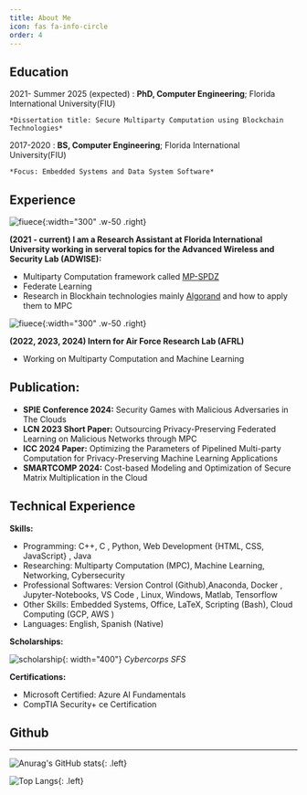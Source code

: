 ```yaml
---
title: About Me
icon: fas fa-info-circle
order: 4
---
```



## **Education**



2021- Summer 2025 (expected)
:   **PhD, Computer Engineering**; Florida International University(FIU)

    *Dissertation title: Secure Multiparty Computation using Blockchain Technologies*

2017-2020
:   **BS, Computer Engineering**; Florida International University(FIU)

    *Focus: Embedded Systems and Data System Software*

## **Experience**




![fiuece](https://cec.fiu.edu/logo.png){:width="300" .w-50 .right}

**(2021 - current) I am a Research Assistant at Florida International University working in serveral topics for the Advanced Wireless and Security Lab (ADWISE):**

* Multiparty Computation framework called [MP-SPDZ](https://github.com/data61/MP-SPDZ)
* Federate Learning
* Research in Blockhain technologies mainly [Algorand](https://www.algorand.com/futurefi/) and how to apply them to MPC


![fiuece](https://www.afrl.af.mil/Portals/90/AFRL%20Logo_BLUE_website_2in.png?ver=SjCg5emtB04mu9Y7nEMlKA%3D%3D
){:width="300" .w-50 .right}

**(2022, 2023, 2024) Intern for Air Force Research Lab (AFRL)**

* Working on Multiparty Computation and Machine Learning



## **Publication:**

* **SPIE Conference 2024:** Security Games with Malicious Adversaries in The Clouds
* **LCN 2023 Short Paper:** Outsourcing Privacy-Preserving Federated Learning on Malicious Networks through MPC
* **ICC 2024 Paper:** Optimizing the Parameters of Pipelined Multi-party Computation for Privacy-Preserving Machine Learning Applications
* **SMARTCOMP 2024:** Cost-based Modeling and Optimization of Secure Matrix Multiplication in the Cloud


## **Technical Experience**


**Skills:**

* Programming: C++, C , Python, Web Development {HTML, CSS, JavaScript} , Java
* Researching: Multiparty Computation (MPC), Machine Learning, Networking, Cybersecurity
* Professional Softwares: Version Control (Github),Anaconda, Docker , Jupyter-Notebooks, VS Code , Linux, Windows, Matlab, Tensorflow
* Other Skills: Embedded Systems, Office, LaTeX, Scripting (Bash), Cloud Computing (GCP, AWS )
* Languages: English, Spanish (Native)

**Scholarships:**

![scholarship](https://www.bowiestate.edu/admissions-and-aid/images/nsf-cybercorps-logo.jpg){: width="400"}
_Cybercorps SFS_


**Certifications:**
* Microsoft Certified: Azure AI Fundamentals
* CompTIA Security+ ce Certification


<div data-iframe-width="150" data-iframe-height="270" data-share-badge-id="de25144d-9c0d-48a3-8d7b-40fd35148567" data-share-badge-host="https://www.credly.com"></div><script type="text/javascript" async src="//cdn.credly.com/assets/utilities/embed.js"></script>

<div data-iframe-width="150" data-iframe-height="270" data-share-badge-id="dd028720-c8bc-4a81-82d4-4f2a1102ade3" data-share-badge-host="https://www.credly.com"></div><script type="text/javascript" async src="//cdn.credly.com/assets/utilities/embed.js"></script>


## Github

----

![Anurag's GitHub stats](https://github-readme-stats.vercel.app/api?username=rhg101997&show_icons=true&theme=github_dark&hide_rank=true){: .left}

![Top Langs](https://github-readme-stats.vercel.app/api/top-langs/?username=rhg101997&size_weight=0.5&count_weight=0.5&theme=github_dark){: .left}






